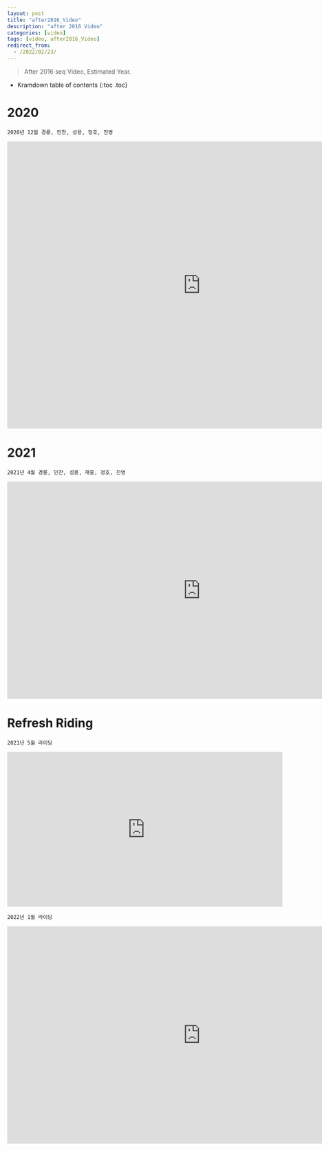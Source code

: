 ```yaml
---
layout: post
title: "after2016_Video"
description: "after 2016 Video"
categories: [video]
tags: [video, after2016_Video]
redirect_from:
  - /2022/02/23/
---
```


> After 2016 seq Video, Estimated Year.

* Kramdown table of contents
{:toc .toc}

# 2020

~~~
2020년 12월 경룡, 민찬, 성용, 정호, 진영
~~~
<iframe width="897" height="667" src="https://www.youtube.com/embed/HOv97adLHIc" title="YouTube video player" frameborder="0" allow="accelerometer; autoplay; clipboard-write; encrypted-media; gyroscope; picture-in-picture" allowfullscreen></iframe>
 
# 2021

~~~
2021년 4월 경룡, 민찬, 성용, 재홍, 정호, 진영
~~~
<iframe width="897" height="505" src="https://www.youtube.com/embed/TGwR3Jbim60" title="YouTube video player" frameborder="0" allow="accelerometer; autoplay; clipboard-write; encrypted-media; gyroscope; picture-in-picture" allowfullscreen></iframe>

# Refresh Riding

~~~
2021년 5월 라이딩
~~~
<iframe width="640" height="360" src="https://www.youtube.com/embed/2kB3pDx9UIs" title="YouTube video player" frameborder="0" allow="accelerometer; autoplay; clipboard-write; encrypted-media; gyroscope; picture-in-picture" allowfullscreen></iframe>

~~~
2022년 1월 라이딩
~~~
<iframe width="897" height="505" src="https://www.youtube.com/embed/w6bR-fjn5Qc" title="YouTube video player" frameborder="0" allow="accelerometer; autoplay; clipboard-write; encrypted-media; gyroscope; picture-in-picture" allowfullscreen></iframe>